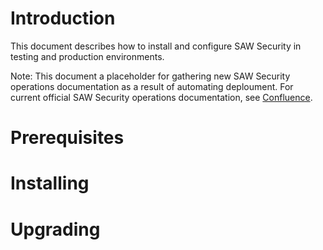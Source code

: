 # Introduction

This document describes how to install and configure SAW Security in
testing and production environments.

Note: This document a placeholder for gathering new SAW Security
operations documentation as a result of automating deploument.  For
current official SAW Security operations documentation,
see
[Confluence](https://confluence.synchronoss.net:8443/pages/viewpage.action?pageId=130288902).

# Prerequisites

# Installing

# Upgrading
